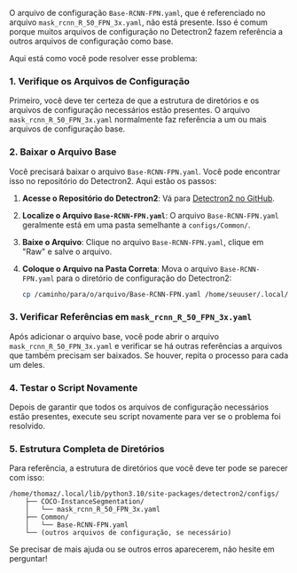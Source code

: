 O arquivo de configuração `Base-RCNN-FPN.yaml`, que é referenciado no arquivo `mask_rcnn_R_50_FPN_3x.yaml`, não está presente. Isso é comum porque muitos arquivos de configuração no Detectron2 fazem referência a outros arquivos de configuração como base.

Aqui está como você pode resolver esse problema:

### 1. Verifique os Arquivos de Configuração

Primeiro, você deve ter certeza de que a estrutura de diretórios e os arquivos de configuração necessários estão presentes. O arquivo `mask_rcnn_R_50_FPN_3x.yaml` normalmente faz referência a um ou mais arquivos de configuração base.

### 2. Baixar o Arquivo Base

Você precisará baixar o arquivo `Base-RCNN-FPN.yaml`. Você pode encontrar isso no repositório do Detectron2. Aqui estão os passos:

1. **Acesse o Repositório do Detectron2**:
   Vá para [Detectron2 no GitHub](https://github.com/facebookresearch/detectron2/tree/main/tools/configs).

2. **Localize o Arquivo `Base-RCNN-FPN.yaml`**:
   O arquivo `Base-RCNN-FPN.yaml` geralmente está em uma pasta semelhante a `configs/Common/`.

3. **Baixe o Arquivo**:
   Clique no arquivo `Base-RCNN-FPN.yaml`, clique em "Raw" e salve o arquivo.

4. **Coloque o Arquivo na Pasta Correta**:
   Mova o arquivo `Base-RCNN-FPN.yaml` para o diretório de configuração do Detectron2:
   ```bash
   cp /caminho/para/o/arquivo/Base-RCNN-FPN.yaml /home/seuuser/.local/lib/python3.10/site-packages/detectron2/configs/Common/
   ```

### 3. Verificar Referências em `mask_rcnn_R_50_FPN_3x.yaml`

Após adicionar o arquivo base, você pode abrir o arquivo `mask_rcnn_R_50_FPN_3x.yaml` e verificar se há outras referências a arquivos que também precisam ser baixados. Se houver, repita o processo para cada um deles.

### 4. Testar o Script Novamente

Depois de garantir que todos os arquivos de configuração necessários estão presentes, execute seu script novamente para ver se o problema foi resolvido.

### 5. Estrutura Completa de Diretórios

Para referência, a estrutura de diretórios que você deve ter pode se parecer com isso:

```
/home/thomaz/.local/lib/python3.10/site-packages/detectron2/configs/
    ├── COCO-InstanceSegmentation/
    │   └── mask_rcnn_R_50_FPN_3x.yaml
    ├── Common/
    │   └── Base-RCNN-FPN.yaml
    └── (outros arquivos de configuração, se necessário)
```

Se precisar de mais ajuda ou se outros erros aparecerem, não hesite em perguntar!